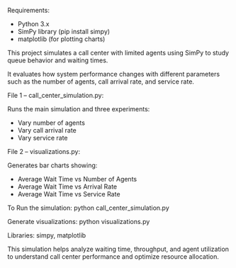 Requirements:

* Python 3.x
* SimPy library (pip install simpy)
* matplotlib (for plotting charts)

This project simulates a call center with limited agents using SimPy to study queue behavior and waiting times.

It evaluates how system performance changes with different parameters such as the number of agents, call arrival rate, and service rate.

File 1 – call\_center\_simulation.py:

Runs the main simulation and three experiments:

* Vary number of agents
* Vary call arrival rate
* Vary service rate


File 2 – visualizations.py:

Generates bar charts showing:

* Average Wait Time vs Number of Agents
* Average Wait Time vs Arrival Rate
* Average Wait Time vs Service Rate


To Run the simulation:
    python call\_center\_simulation.py


Generate visualizations:
    python visualizations.py


Libraries: simpy, matplotlib


This simulation helps analyze waiting time, throughput, and agent utilization to understand call center performance and optimize resource allocation.



